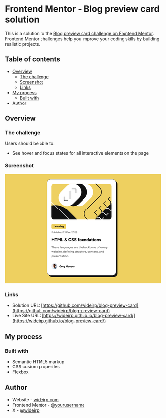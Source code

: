 # Frontend Mentor - Blog preview card solution

This is a solution to the [Blog preview card challenge on Frontend Mentor](https://www.frontendmentor.io/challenges/blog-preview-card-ckPaj01IcS). Frontend Mentor challenges help you improve your coding skills by building realistic projects.

## Table of contents

- [Overview](#overview)
  - [The challenge](#the-challenge)
  - [Screenshot](#screenshot)
  - [Links](#links)
- [My process](#my-process)
  - [Built with](#built-with)
- [Author](#author)

## Overview

### The challenge

Users should be able to:

- See hover and focus states for all interactive elements on the page

### Screenshot

![](./assets/images/screenshot.png)

### Links

- Solution URL: [https://github.com/wideirp/blog-preview-card](https://github.com/wideirp/blog-preview-card)
- Live Site URL: [https://wideirp.github.io/blog-preview-card/](https://wideirp.github.io/blog-preview-card/)

## My process

### Built with

- Semantic HTML5 markup
- CSS custom properties
- Flexbox

## Author

- Website - [wideirp.com](https://wideirp.github.io)
- Frontend Mentor - [@yourusername](https://www.frontendmentor.io/profile/wideirp)
- X - [@wideirp](https://www.x.com/w1d31rp)
